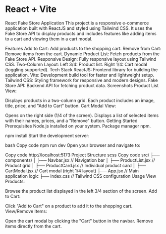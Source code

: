 # React + Vite

React Fake Store Application
This project is a responsive e-commerce application built with ReactJS and styled using Tailwind CSS. It uses the Fake Store API to display products and includes features like adding items to a cart and viewing them in a cart modal.

Features
 Add to Cart: Add products to the shopping cart.
 Remove from Cart: Remove items from the cart.
 Dynamic Product List: Fetch products from the Fake Store API.
 Responsive Design: Fully responsive layout using Tailwind CSS.
 Two-Column Layout:
Left 3/4: Product list.
Right 1/4: Cart modal (toggling supported).
Tech Stack
ReactJS: Frontend library for building the application.
Vite: Development build tool for faster and lightweight setup.
Tailwind CSS: Styling framework for responsive and modern designs.
Fake Store API: Backend API for fetching product data.
Screenshots
Product List View:

Displays products in a two-column grid.
Each product includes an image, title, price, and "Add to Cart" button.
Cart Modal View:

Opens on the right side (1/4 of the screen).
Displays a list of selected items with their names, prices, and a "Remove" button.
Getting Started
Prerequisites
Node.js installed on your system.
Package manager npm.

npm install
Start the development server:

bash
Copy code
npm run dev
Open your browser and navigate to:


Copy code
http://localhost:5173
Project Structure
scss
Copy code
src/
├── components/
│   ├── Navbar.jsx       // Navigation bar
│   ├── ProductList.jsx  // Product grid
│   ├── ProductCard.jsx  // Individual product card
│   ├── CartModal.jsx    // Cart modal (right 1/4 layout)
├── App.jsx              // Main application logic
├── index.css            // Tailwind CSS configuration
Usage
View Products:

Browse the product list displayed in the left 3/4 section of the screen.
Add to Cart:

Click "Add to Cart" on a product to add it to the shopping cart.
View/Remove Items:

Open the cart modal by clicking the "Cart" button in the navbar.
Remove items directly from the cart.

